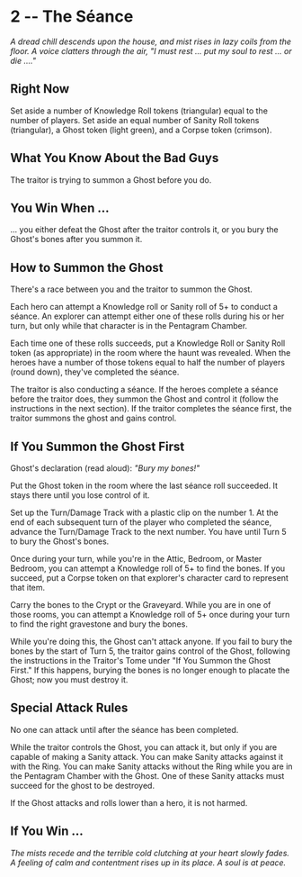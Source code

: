 # 2 -- The Séance

_A dread chill descends upon the house, and mist rises in lazy coils from the floor. A voice clatters through the air, "I must rest ... put my soul to rest ... or die ...."_

## Right Now

Set aside a number of Knowledge Roll tokens (triangular) equal to the number of players. Set aside an equal number of Sanity Roll tokens (triangular), a Ghost token (light green), and a Corpse token (crimson).

## What You Know About the Bad Guys

The traitor is trying to summon a Ghost before you do.

## You Win When ...

... you either defeat the Ghost after the traitor controls it, or you bury the Ghost's bones after you summon it.

## How to Summon the Ghost

There's a race between you and the traitor to summon the Ghost.

Each hero can attempt a Knowledge roll or Sanity roll of 5+ to conduct a séance. An explorer can attempt either one of these rolls during his or her turn, but only while that character is in the Pentagram Chamber.

Each time one of these rolls succeeds, put a Knowledge Roll or Sanity Roll token (as appropriate) in the room where the haunt was revealed. When the heroes have a number of those tokens equal to half the number of players (round down), they've completed the séance.

The traitor is also conducting a séance. If the heroes complete a séance before the traitor does, they summon the Ghost and control it (follow the instructions in the next section). If the traitor completes the séance first, the traitor summons the ghost and gains control.

## If You Summon the Ghost First

Ghost's declaration (read aloud): _"Bury my bones!"_

Put the Ghost token in the room where the last séance roll succeeded. It stays there until you lose control of it.

Set up the Turn/Damage Track with a plastic clip on the number 1. At the end of each subsequent turn of the player who completed the séance, advance the Turn/Damage Track to the next number. You have until Turn 5 to bury the Ghost's bones.

Once during your turn, while you're in the Attic, Bedroom, or Master Bedroom, you can attempt a Knowledge roll of 5+ to find the bones. If you succeed, put a Corpse token on that explorer's character card to represent that item.

Carry the bones to the Crypt or the Graveyard. While you are in one of those rooms, you can attempt a Knowledge roll of 5+ once during your turn to find the right gravestone and bury the bones.

While you're doing this, the Ghost can't attack anyone. If you fail to bury the bones by the start of Turn 5, the traitor gains control of the Ghost, following the instructions in the Traitor's Tome under "If You Summon the Ghost First." If this happens, burying the bones is no longer enough to placate the Ghost; now you must destroy it.

## Special Attack Rules

No one can attack until after the séance has been completed.

While the traitor controls the Ghost, you can attack it, but only if you are capable of making a Sanity attack. You can make Sanity attacks against it with the Ring. You can make Sanity attacks without the Ring while you are in the Pentagram Chamber with the Ghost. One of these Sanity attacks must succeed for the ghost to be destroyed.

If the Ghost attacks and rolls lower than a hero, it is not harmed.

## If You Win ...

_The mists recede and the terrible cold clutching at your heart slowly fades. A feeling of calm and contentment rises up in its place. A soul is at peace._